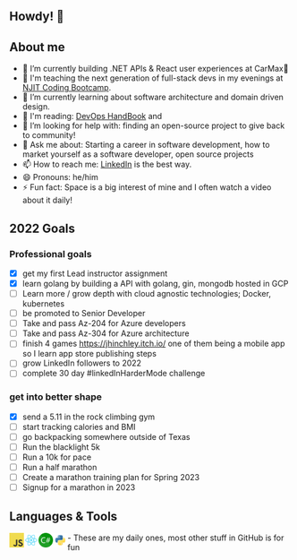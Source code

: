 ## Howdy! 👋

## About me
- 🔭 I’m currently building .NET APIs & React user experiences at CarMax🚗 
- 🏫 I'm teaching the next generation of full-stack devs in my evenings at [NJIT Coding Bootcamp](https://digitalskills.njit.edu/software-development-bootcamp/). 
- 🌱 I’m currently learning about software architecture and domain driven design.  
- 📖 I'm reading: [DevOps HandBook](https://www.amazon.com/DevOps-Handbook-World-Class-Reliability-Organizations/dp/1942788002) and 
- 🤔 I’m looking for help with: finding an open-source project to give back to community!
- 💬 Ask me about: Starting a career in software development, how to market yourself as a software developer, open source projects
- 📫 How to reach me: [LinkedIn](https://www.linkedin.com/in/jonathon-hinchley/) is the best way.
- 😄 Pronouns: he/him
- ⚡ Fun fact: Space is a big interest of mine and I often watch a video about it daily!

## 2022 Goals
### Professional goals
- [x] get my first Lead instructor assignment
- [x] learn golang by building a API with golang, gin, mongodb hosted in GCP
- [ ] Learn more / grow depth with cloud agnostic technologies; Docker, kubernetes
- [ ] be promoted to Senior Developer
- [ ] Take and pass Az-204 for Azure developers
- [ ] Take and pass Az-304 for Azure architecture
- [ ] finish 4 games https://jhinchley.itch.io/ one of them being a mobile app so I learn app store publishing steps
- [ ] grow LinkedIn followers to 2022
- [ ] complete 30 day #linkedInHarderMode challenge

### get into better shape
- [x] send a 5.11 in the rock climbing gym
- [ ] start tracking calories and BMI
- [ ] go backpacking somewhere outside of Texas
- [ ] Run the blacklight 5k
- [ ] Run a 10k for pace
- [ ] Run a half marathon
- [ ] Create a marathon training plan for Spring 2023
- [ ] Signup for a marathon in 2023

## Languages & Tools

<img align="left" alt="JavaScript" width="26px" src="https://raw.githubusercontent.com/github/explore/80688e429a7d4ef2fca1e82350fe8e3517d3494d/topics/javascript/javascript.png" />
<img align="left" alt="React" width="26px" src="https://raw.githubusercontent.com/github/explore/80688e429a7d4ef2fca1e82350fe8e3517d3494d/topics/react/react.png" />
<img align="left" alt="Csharp" width="26px" src="https://raw.githubusercontent.com/github/explore/80688e429a7d4ef2fca1e82350fe8e3517d3494d/topics/csharp/csharp.png" /> 
<img align="left" alt="Python" width="26px" src="https://raw.githubusercontent.com/github/explore/80688e429a7d4ef2fca1e82350fe8e3517d3494d/topics/python/python.png" />
- These are my daily ones, most other stuff in GitHub is for fun

<!--
## ⚡ GitHub Stats (DOES NOT include Private Work)
<img align="left" alt="Jonathon's GitHub Stats" src="https://github-readme-stats.codestackr.vercel.app/api?username=hinchley2018&show_icons=true&hide_border=true" />
-->
